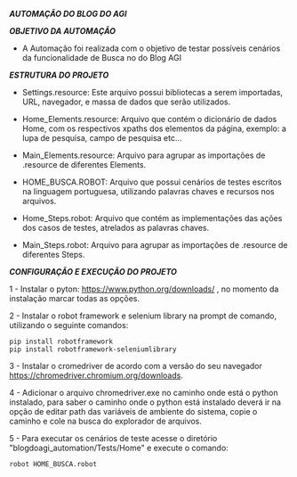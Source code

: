 ***AUTOMAÇÃO DO BLOG DO AGI***


***OBJETIVO DA AUTOMAÇÃO***

- A Automação foi realizada com o objetivo de testar possíveis cenários da funcionalidade de Busca no do Blog AGI


***ESTRUTURA DO PROJETO***

- Settings.resource: Este arquivo possui bibliotecas a serem importadas, URL, navegador, e massa de dados que serão utilizados.

- Home_Elements.resource: Arquivo que contém o dicionário de dados Home, com os respectivos xpaths dos elementos da página, exemplo: a lupa de pesquisa, campo de pesquisa etc...

- Main_Elements.resource: Arquivo para agrupar as importações de .resource de diferentes Elements.

- HOME_BUSCA.ROBOT: Arquivo que possui cenários de testes escritos na linguagem portuguesa, utilizando palavras chaves e recursos nos arquivos.

- Home_Steps.robot: Arquivo que contém as implementações das ações dos casos de testes, atrelados as palavras chaves.

- Main_Steps.robot: Arquivo para agrupar as importações de .resource de diferentes Steps.


***CONFIGURAÇÃO E EXECUÇÃO DO PROJETO***

1 - Instalar o pyton: https://www.python.org/downloads/ , no momento da instalação marcar todas as opções.

2 - Instalar o robot framework e selenium library na prompt de comando, utilizando o seguinte comandos: 

    pip install robotframework
    pip install robotframework-seleniumlibrary

3 - Instalar o cromedriver de acordo com a versão do seu navegador https://chromedriver.chromium.org/downloads.

4 - Adicionar o arquivo chromedriver.exe no caminho onde está o python instalado, para saber o caminho onde o python está instalado deverá ir na opção de editar path das variáveis de ambiente do sistema, copie o caminho e cole na busca do explorador de arquivos.

5 - Para executar os cenários de teste acesse o diretório "blogdoagi_automation/Tests/Home" e execute o comando:
    
    robot HOME_BUSCA.robot
